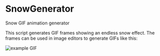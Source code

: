 # SnowGenerator

Snow GIF animation generator

This script generates GIF frames showing an endless snow effect. The frames can be used in image editors to generate GIFs like this:

![example GIF](https://raw.githubusercontent.com/rbrtslmn/SnowGenerator/master/example.gif)

